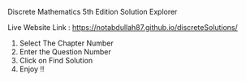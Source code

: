 Discrete Mathematics 5th Edition Solution Explorer 

Live Website Link : https://notabdullah87.github.io/discreteSolutions/

1. Select The Chapter Number
2. Enter the Question Number
3. Click on Find Solution
4. Enjoy !! 
